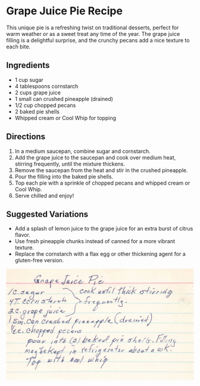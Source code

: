 **Grape Juice Pie Recipe**
=========================

This unique pie is a refreshing twist on traditional desserts, perfect for warm weather or as a sweet treat any time of the year. The grape juice filling is a delightful surprise, and the crunchy pecans add a nice texture to each bite.

**Ingredients**
---------------

* 1 cup sugar
* 4 tablespoons cornstarch
* 2 cups grape juice
* 1 small can crushed pineapple (drained)
* 1/2 cup chopped pecans
* 2 baked pie shells
* Whipped cream or Cool Whip for topping

**Directions**
-------------

1. In a medium saucepan, combine sugar and cornstarch.
2. Add the grape juice to the saucepan and cook over medium heat, stirring frequently, until the mixture thickens.
3. Remove the saucepan from the heat and stir in the crushed pineapple.
4. Pour the filling into the baked pie shells.
5. Top each pie with a sprinkle of chopped pecans and whipped cream or Cool Whip.
6. Serve chilled and enjoy!

**Suggested Variations**
-------------------------

* Add a splash of lemon juice to the grape juice for an extra burst of citrus flavor.
* Use fresh pineapple chunks instead of canned for a more vibrant texture.
* Replace the cornstarch with a flax egg or other thickening agent for a gluten-free version.



![Recipe scan 1](images/Grape%20Juice%20Pie-1.webp)